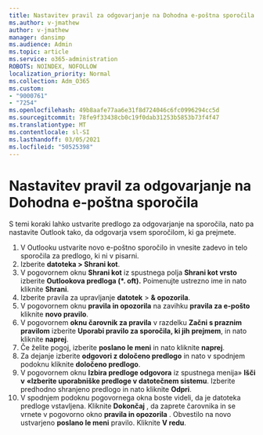 ```yaml
---
title: Nastavitev pravil za odgovarjanje na Dohodna e-poštna sporočila
ms.author: v-jmathew
author: v-jmathew
manager: dansimp
ms.audience: Admin
ms.topic: article
ms.service: o365-administration
ROBOTS: NOINDEX, NOFOLLOW
localization_priority: Normal
ms.collection: Adm_O365
ms.custom:
- "9000761"
- "7254"
ms.openlocfilehash: 49b8aafe77aa6e31f8d724046c6fc0996294cc5d
ms.sourcegitcommit: 78fe9f33438cb0c19f0dab31253b5853b73f4f47
ms.translationtype: MT
ms.contentlocale: sl-SI
ms.lasthandoff: 03/05/2021
ms.locfileid: "50525398"
---
```

# <a name="set-up-rules-to-reply-to-incoming-emails"></a>Nastavitev pravil za odgovarjanje na Dohodna e-poštna sporočila

S temi koraki lahko ustvarite predlogo za odgovarjanje na sporočila, nato pa nastavite Outlook tako, da odgovarja vsem sporočilom, ki ga prejmete.

1. V Outlooku ustvarite novo e-poštno sporočilo in vnesite zadevo in telo sporočila za predlogo, ki ni v pisarni.
2. Izberite **datoteka > Shrani kot**.
3. V pogovornem oknu **Shrani kot** iz spustnega polja **Shrani kot vrsto** izberite **Outlookova predloga (*. oft).** Poimenujte ustrezno ime in nato kliknite **Shrani**.
4. Izberite pravila za upravljanje **datotek**  >  **& opozorila**.
5. V pogovornem oknu **pravila in opozorila** na zavihku **pravila za e-pošto** kliknite **novo pravilo**.
6. V pogovornem **oknu čarovnik za pravila** v razdelku **Začni s praznim pravilom** izberite **Uporabi pravilo za sporočila, ki jih prejmem**, in nato kliknite **naprej**.
7. Če želite pogoj, izberite **poslano le meni** in nato kliknite **naprej**.
8. Za dejanje izberite **odgovori z določeno predlogo** in nato v spodnjem podoknu kliknite **določeno predlogo**.
9. V pogovornem oknu **Izbira predloge odgovora** iz spustnega menija» **Išči v** **«Izberite uporabniške predloge v datotečnem sistemu**. Izberite predhodno shranjeno predlogo in nato kliknite **Odpri**.
10. V spodnjem podoknu pogovornega okna boste videli, da je datoteka predloge vstavljena. Kliknite **Dokončaj** , da zaprete čarovnika in se vrnete v pogovorno okno **pravila in opozorila** . Obvestilo na novo ustvarjeno **poslano le meni** pravilo. Kliknite **V redu**.
